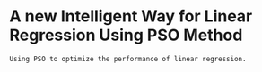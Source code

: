 # A new Intelligent Way for Linear Regression Using PSO Method
	Using PSO to optimize the performance of linear regression.
